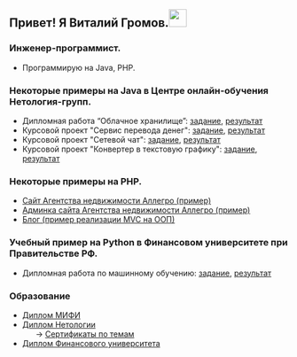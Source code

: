 <h2 align="left">Привет! Я Виталий Громов.<img src="https://github.com/blackcater/blackcater/raw/main/images/Hi.gif" height="32"/></h2>

### Инженер-программист.
  - Программирую на Java, PHP.

### Некоторые примеры на Java в Центре онлайн-обучения Нетология-групп.
  * Дипломная работа “Облачное хранилище”: [задание](https://github.com/netology-code/jd-homeworks/blob/master/diploma/cloudservice.md), [результат](https://github.com/qxPepper/My_Diploma.git)
  * Курсовой проект "Сервис перевода денег": [задание](https://github.com/netology-code/jd-homeworks/blob/master/diploma/moneytransferservice.md), [результат](https://github.com/qxPepper/Homework-jclo-coursework.git)
  * Курсовой проект "Сетевой чат": [задание](https://github.com/netology-code/jd-homeworks/blob/master/diploma/networkchat.md), [результат](https://github.com/qxPepper/Homework-adv-coursework.git)
  * Курсовой проект "Конвертер в текстовую графику": [задание](https://github.com/netology-code/java-diplom), [результат](https://github.com/qxPepper/Homework-15-javabasicsdiploma)

### Некоторые примеры на PHP.
 * [Сайт Агентства недвижимости Аллегро (пример)](http://allegro-real.ru?gorod=Kaliningrad&chey=cfe26a9efb0e689b7a91af66a90791d5)
 * [Админка сайта Агентства недвижимости Аллегро (пример)](http://allegro-real.ru/adminka/admi.php?city=Konigsberg&whose=162e31afc5ade88a04d3f428e97e8f46)
 * [Блог (пример реализации MVC на ООП)](http://allegro-real.ru/blog)

### Учебный пример на Python в Финансовом университете при Правительстве РФ.
  * Дипломная работа по машинному обучению: [задание](https://github.com/qxPepper/Machine_Learning/blob/master/Мodule_5_practice_3.pdf), [результат](https://github.com/qxPepper/Machine_Learning/blob/master/Diploma_in_Machine_Learning.pdf)
  
 ### Образование
 * [Диплом МИФИ](https://github.com/qxPepper/qxPepper/blob/main/diploma_mifi.jpg)
 * [Диплом Нетологии](https://github.com/qxPepper/qxPepper/blob/main/netology_diploma.jpg)
 </br>&nbsp;&nbsp;&nbsp;&nbsp;&nbsp;&nbsp;&rarr;&nbsp;[Сертификаты по темам](https://github.com/qxPepper/qxPepper/blob/main/Certificates.PDF)
 * [Диплом Финансового университета](https://github.com/qxPepper/qxPepper/blob/main/diploma_fin_univer.jpg)
 

<!--
**qxPepper/qxPepper** is a ✨ _special_ ✨ repository because its `README.md` (this file) appears on your GitHub profile.

Here are some ideas to get you started:

- 🔭 I’m currently working on ...
- 🌱 I’m currently learning ...
- 👯 I’m looking to collaborate on ...
- 🤔 I’m looking for help with ...
- 💬 Ask me about ...
- 📫 How to reach me: ...
- 😄 Pronouns: ...
- ⚡ Fun fact: ...
-->
